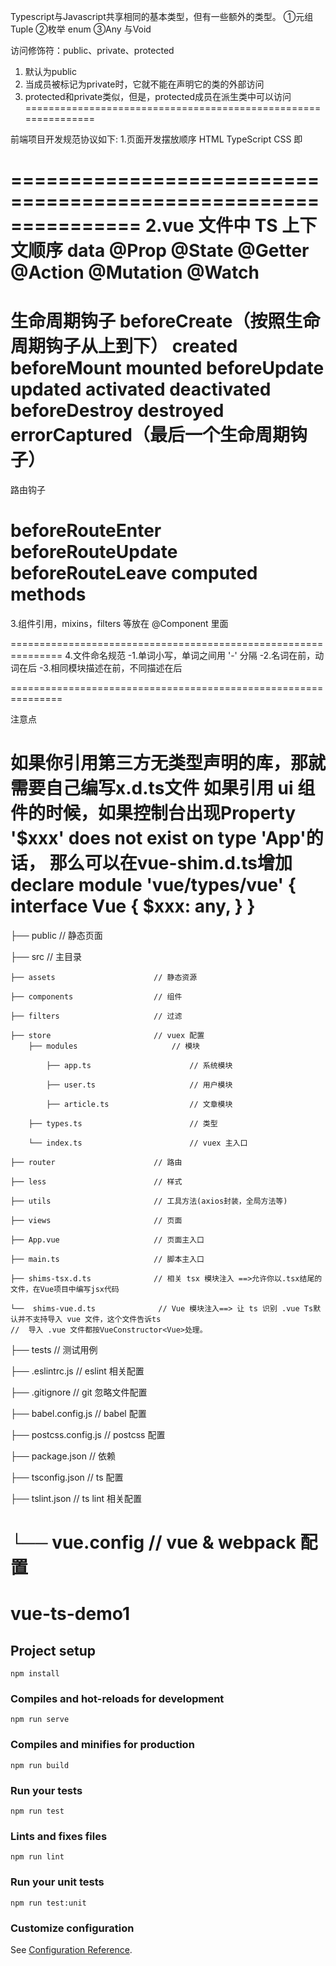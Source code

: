 Typescript与Javascript共享相同的基本类型，但有一些额外的类型。
①元组 Tuple
②枚举 enum
③Any 与Void

访问修饰符：public、private、protected
1.  默认为public
2.  当成员被标记为private时，它就不能在声明它的类的外部访问
3.  protected和private类似，但是，protected成员在派生类中可以访问
===============================================================

前端项目开发规范协议如下:
1.页面开发摆放顺序
HTML
TypeScript
CSS
即
<template>
</template>
<script>
</script>
<style>
</style>

===============================================================
2.vue 文件中 TS 上下文顺序
data
@Prop
@State
@Getter
@Action
@Mutation
@Watch
===============================================================

生命周期钩子
beforeCreate（按照生命周期钩子从上到下）
created
beforeMount
mounted
beforeUpdate
updated
activated
deactivated
beforeDestroy
destroyed
errorCaptured（最后一个生命周期钩子）
===============================================================

路由钩子

beforeRouteEnter
beforeRouteUpdate
beforeRouteLeave
computed
methods
===============================================================

3.组件引用，mixins，filters 等放在 @Component 里面

===============================================================
4.文件命名规范
  -1.单词小写，单词之间用 '-' 分隔
  -2.名词在前，动词在后
  -3.相同模块描述在前，不同描述在后

===============================================================

注意点

如果你引用第三方无类型声明的库，那就需要自己编写x.d.ts文件
如果引用 ui 组件的时候，如果控制台出现Property '$xxx' does not exist on type 'App'的话，
那么可以在vue-shim.d.ts增加
declare module 'vue/types/vue' {
  interface Vue {
    $xxx: any,
  }
}
===============================================================
├── public                          // 静态页面

├── src                             // 主目录

    ├── assets                      // 静态资源

    ├── components                  // 组件

    ├── filters                     // 过滤
 
    ├── store                       // vuex 配置
        ├── modules                     // 模块

            ├── app.ts                      // 系统模块 
        
            ├── user.ts                     // 用户模块 
        
            ├── article.ts                  // 文章模块 
    
        ├── types.ts                        // 类型
        
        └── index.ts                        // vuex 主入口

    ├── router                      // 路由
 
    ├── less                        // 样式
 
    ├── utils                       // 工具方法(axios封装，全局方法等)

    ├── views                       // 页面

    ├── App.vue                     // 页面主入口

    ├── main.ts                     // 脚本主入口

    ├── shims-tsx.d.ts              // 相关 tsx 模块注入 ==>允许你以.tsx结尾的文件，在Vue项目中编写jsx代码

    └──  shims-vue.d.ts              // Vue 模块注入==> 让 ts 识别 .vue Ts默认并不支持导入 vue 文件，这个文件告诉ts                                         //  导入 .vue 文件都按VueConstructor<Vue>处理。

├── tests                           // 测试用例

├── .eslintrc.js                    // eslint 相关配置

├── .gitignore                      // git 忽略文件配置

├── babel.config.js                 // babel 配置

├── postcss.config.js               // postcss 配置

├── package.json                    // 依赖

├── tsconfig.json                   // ts 配置

├── tslint.json                     // ts lint 相关配置

└── vue.config                      // vue & webpack 配置 
===============================================================

# vue-ts-demo1

## Project setup
```
npm install
```

### Compiles and hot-reloads for development
```
npm run serve
```

### Compiles and minifies for production
```
npm run build
```

### Run your tests
```
npm run test
```

### Lints and fixes files
```
npm run lint
```

### Run your unit tests
```
npm run test:unit
```

### Customize configuration
See [Configuration Reference](https://cli.vuejs.org/config/).
